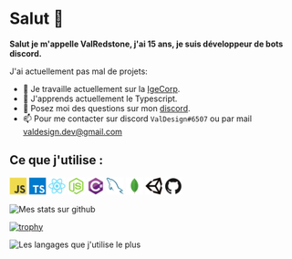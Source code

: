 # Salut 👋


**Salut je m'appelle ValRedstone, j'ai 15 ans, je suis développeur de bots discord.**

J'ai actuellement pas mal de projets:

- 🔭 Je travaille actuellement sur la [IgeCorp](https://github.com/IgeCorp/).
- 🌱 J'apprends actuellement le Typescript.
- 💬 Posez moi des questions sur mon [discord](https://discord.gg/nDKqMN6cG8).
- 📫 Pour me contacter sur discord `ValDesign#6507` ou par mail <a href="mailto:valdesign.dev@gmail.com">valdesign.dev@gmail.com</a>

## Ce que j'utilise :

<code><img height="30" src="https://raw.githubusercontent.com/devicons/devicon/master/icons/javascript/javascript-original.svg"></code>
<code><img height="30" src="https://raw.githubusercontent.com/devicons/devicon/master/icons/typescript/typescript-original.svg"></code>
<code><img height="30" src="https://raw.githubusercontent.com/devicons/devicon/master/icons/react/react-original.svg"></code>
<code><img height="30" src="https://raw.githubusercontent.com/devicons/devicon/master/icons/nodejs/nodejs-original.svg"></code>
<code><img height="30" src="https://raw.githubusercontent.com/devicons/devicon/master/icons/csharp/csharp-original.svg"></code>
<code><img height="30" src="https://raw.githubusercontent.com/devicons/devicon/master/icons/mysql/mysql-original.svg"></code>
<code><img height="30" src="https://raw.githubusercontent.com/devicons/devicon/master/icons/mongodb/mongodb-original.svg"></code>
<code><img height="30" src="https://raw.githubusercontent.com/devicons/devicon/master/icons/unity/unity-original.svg"></code>
<code><img height="30" src="https://github.com/devicons/devicon/blob/master/icons/github/github-original.svg"></code>

<img alt="Mes stats sur github" src="https://github-readme-stats.vercel.app/api?username=ValRedstone&show_icons=true&hide_border=true&theme=tokyonight" />

[![trophy](https://github-profile-trophy.vercel.app/?username=ValRedstone&theme=onedark)](https://github.com/ryo-ma/github-profile-trophy)

<img alt="Les langages que j'utilise le plus" src="https://github-readme-stats.vercel.app/api/top-langs?username=ValRedstone&show_icons=true&theme=tokyonight&layout=compact" />

